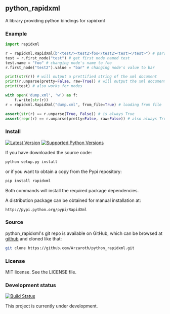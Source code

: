 ## python_rapidxml

A library providing python bindings for rapidxml

### Example

```python
import rapidxml

r = rapidxml.RapidXml(b"<test/><test2>foo</test2><test></test>") # parsing from bytes
test = r.first_node("test") # get first node named test
test.name = "foo" # changing node's name to foo
r.first_node("test2").value = "bar" # changing node's value to bar

print(str(r)) # will output a prettified string of the xml document
print(r.unparse(pretty=False, raw=True)) # will output the xml document as flat bytes
print(test) # also works for nodes

with open('dump.xml', 'w') as f:
    f.write(str(r))
r = rapidxml.RapidXml("dump.xml", from_file=True) # loading from file

assert(str(r) == r.unparse(True, False)) # is always True
assert(repr(r) == r.unparse(pretty=False, raw=False)) # also always True
```

### Install

[![Latest Version](https://img.shields.io/pypi/v/RapidXml.svg)](https://pypi.python.org/pypi/RapidXml/)
[![Supported Python Versions](https://img.shields.io/pypi/pyversions/RapidXml.svg)](https://pypi.python.org/pypi/RapidXml/)

If you have downloaded the source code:
```sh
python setup.py install
```
or if you want to obtain a copy from the Pypi repository:
```sh
pip install rapidxml
```
Both commands will install the required package dependencies.

A distribution package can be obtained for manual installation at:

    http://pypi.python.org/pypi/RapidXml


### Source

python_rapidxml's git repo is available on GitHub, which can be browsed at [github](https://github.com/Arzaroth/python_rapidxml) and cloned like that:
```sh
git clone https://github.com/Arzaroth/python_rapidxml.git
```

### License

MIT license. See the LICENSE file.


### Development status

[![Build Status](https://travis-ci.org/Arzaroth/python_rapidxml.svg?branch=master)](https://travis-ci.org/Arzaroth/python_rapidxml)

This project is currently under development.
